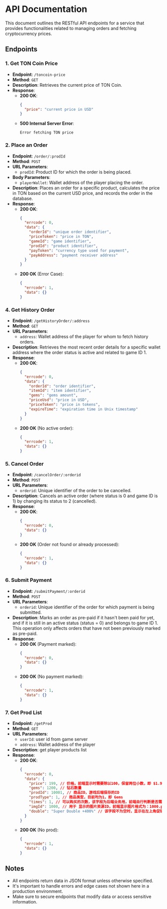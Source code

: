 # API Documentation

This document outlines the RESTful API endpoints for a service that provides functionalities related to managing orders and fetching cryptocurrency prices.

## Endpoints

### 1. Get TON Coin Price

- **Endpoint**: `/toncoin-price`
- **Method**: `GET`
- **Description**: Retrieves the current price of TON Coin.
- **Response**:
  - **200 OK**:
    ```json
    {
      "price": "current price in USD"
    }
    ```
  - **500 Internal Server Error**:
    ```plaintext
    Error fetching TON price
    ```

### 2. Place an Order

- **Endpoint**: `/order/:prodId`
- **Method**: `POST`
- **URL Parameters**:
  - `prodId`: Product ID for which the order is being placed.
- **Body Parameters**:
  - `playerWallet`: Wallet address of the player placing the order.
- **Description**: Places an order for a specific product, calculates the price in TON based on the current USD price, and records the order in the database.
- **Response**:
  - **200 OK**:
    ```json
    {
      "errcode": 0,
      "data": {
        "orderId": "unique order identifier",
        "priceToken": "price in TON",
        "gameId": "game identifier",
        "prodId": "product identifier",
        "payToken": "currency type used for payment",
        "payAddress": "payment receiver address"
      }
    }
    ```
  - **200 OK** (Error Case):
    ```json
    {
      "errcode": 1,
      "data": {}
    }
    ```
### 4. Get History Order

- **Endpoint**: `/getHistoryOrder/:address`
- **Method**: `GET`
- **URL Parameters**:
  - `address`: Wallet address of the player for whom to fetch history orders.
- **Description**: Retrieves the most recent order details for a specific wallet address where the order status is active and related to game ID 1.
- **Response**:
  - **200 OK**:
    ```json
    {
      "errcode": 0,
      "data": {
        "orderId": "order identifier",
        "itemId": "item identifier",
        "gems": "gems amount",
        "priceUsd": "price in USD",
        "priceToken": "price in tokens",
        "expireTime": "expiration time in Unix timestamp"
      }
    }
    ```
  - **200 OK** (No active order):
    ```json
    {
      "errcode": 1,
      "data": {}
    }
    ```

### 5. Cancel Order

- **Endpoint**: `/cancelOrder/:orderid`
- **Method**: `POST`
- **URL Parameters**:
  - `orderid`: Unique identifier of the order to be cancelled.
- **Description**: Cancels an active order (where status is 0 and game ID is 1) by changing its status to 2 (cancelled).
- **Response**:
  - **200 OK**:
    ```json
    {
      "errcode": 0,
      "data": {}
    }
    ```
  - **200 OK** (Order not found or already processed):
    ```json
    {
      "errcode": 1,
      "data": {}
    }
    ```

### 6. Submit Payment

- **Endpoint**: `/submitPayment/:orderid`
- **Method**: `POST`
- **URL Parameters**:
  - `orderid`: Unique identifier of the order for which payment is being submitted.
- **Description**: Marks an order as pre-paid if it hasn't been paid for yet, and if it is still in an active status (status = 0) and belongs to game ID 1. This operation only affects orders that have not been previously marked as pre-paid.
- **Response**:
  - **200 OK** (Payment marked):
    ```json
    {
      "errcode": 0,
      "data": {}
    }
    ```
  - **200 OK** (No payment marked):
    ```json
    {
      "errcode": 1,
      "data": {}
    }
    ```


### 7. Get Prod List

- **Endpoint**: `/getProd`
- **Method**: `GET`
- **URL Parameters**:
  - `userId`: user id from game server
  - `address`: Wallet address of the player 
- **Description**: get player products list
- **Response**:
  - **200 OK**:
    ```json
    {
      "errcode": 0,
      "data": {
        "price": 199, // 价格，前端显⽰时需要除以100，保留两位⼩数，即 $1.99
        "gems": 1200, // 钻⽯数量
        "prodId": 10001, // 商品ID，游戏后端保存的ID
        "prodType": 1, // 商品类型，⽬前均为1，即 Gems
        "times": 1, // 可以购买的次数，该字段为后端业务⽤，前端⾃⾏判断是否需合约内
        "imgId": 1000, // ⽤于 显⽰的图⽚资源ID，前端显⽰图⽚格式为：1000.png
        "double": "Super Double +400%" // 该字段不为空时，显⽰在左上⻆促销信息
      }
    }
    ```
  - **200 OK** (No prod):
    ```json
    {
      "errcode": 1,
      "data": {}
    }
    ```



## Notes

- All endpoints return data in JSON format unless otherwise specified.
- It's important to handle errors and edge cases not shown here in a production environment.
- Make sure to secure endpoints that modify data or access sensitive information.
